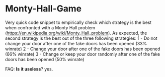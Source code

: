 # Monty-Hall-Game
Very quick code snippet to empirically check which strategy is the best when confronted with a Monty Hall problem (https://en.wikipedia.org/wiki/Monty_Hall_problem).
As expected, the second strategy is the best out of the three following strategies:
 1 - Do not change your door after one of the fake doors has been opened (33% winrate)
 2 - Change your door after one of the fake doors has been opened (66% winrate)
 3 - Change or keep your door randomly after one of the fake doors has been opened (50% winrate)
 
 
 FAQ:
 **Is it useless**? yes. 
